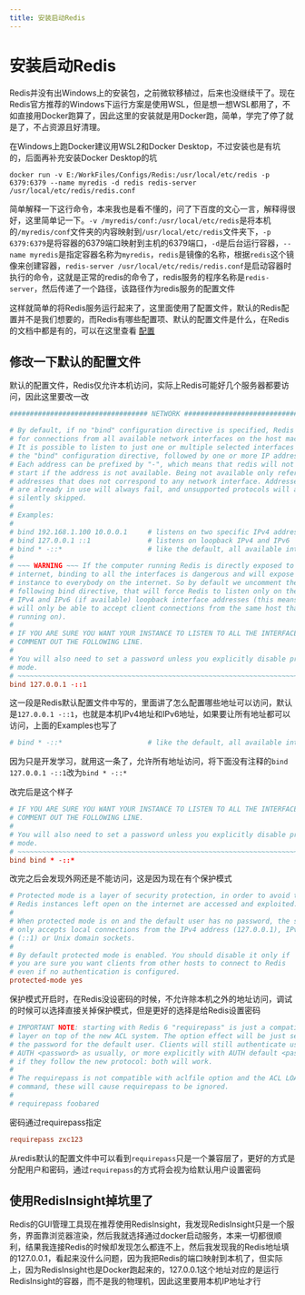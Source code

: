 ```yaml
---
title: 安装启动Redis
---
```


# 安装启动Redis

Redis并没有出Windows上的安装包，之前微软移植过，后来也没继续干了。现在Redis官方推荐的Windows下运行方案是使用WSL，但是想一想WSL都用了，不如直接用Docker跑算了，因此这里的安装就是用Docker跑，简单，学完了停了就是了，不占资源且好清理。

在Windows上跑Docker建议用WSL2和Docker Desktop，不过安装也是有坑的，后面再补充安装Docker Desktop的坑

```shell
docker run -v E:/WorkFiles/Configs/Redis:/usr/local/etc/redis -p 6379:6379 --name myredis -d redis redis-server /usr/local/etc/redis/redis.conf
```

简单解释一下这行命令，本来我也是看不懂的，问了下百度的文心一言，解释得很好，这里简单记一下。`-v /myredis/conf:/usr/local/etc/redis`是将本机的`/myredis/conf`文件夹的内容映射到`/usr/local/etc/redis`文件夹下，`-p 6379:6379`是将容器的6379端口映射到主机的6379端口，`-d`是后台运行容器，`--name myredis`是指定容器名称为`myredis`，`redis`是镜像的名称，根据`redis`这个镜像来创建容器，`redis-server /usr/local/etc/redis/redis.conf`是启动容器时执行的命令，这就是正常的redis的命令了，redis服务的程序名称是`redis-server`，然后传递了一个路径，该路径作为redis服务的配置文件

这样就简单的将Redis服务运行起来了，这里面使用了配置文件，默认的Redis配置并不是我们想要的，而Redis有哪些配置项、默认的配置文件是什么，在Redis的文档中都是有的，可以在这里查看 [配置](https://redis.io/docs/management/config/)

## 修改一下默认的配置文件

默认的配置文件，Redis仅允许本机访问，实际上Redis可能好几个服务器都要访问，因此这里要改一改
```conf
################################## NETWORK #####################################

# By default, if no "bind" configuration directive is specified, Redis listens
# for connections from all available network interfaces on the host machine.
# It is possible to listen to just one or multiple selected interfaces using
# the "bind" configuration directive, followed by one or more IP addresses.
# Each address can be prefixed by "-", which means that redis will not fail to
# start if the address is not available. Being not available only refers to
# addresses that does not correspond to any network interface. Addresses that
# are already in use will always fail, and unsupported protocols will always BE
# silently skipped.
#
# Examples:
#
# bind 192.168.1.100 10.0.0.1     # listens on two specific IPv4 addresses
# bind 127.0.0.1 ::1              # listens on loopback IPv4 and IPv6
# bind * -::*                     # like the default, all available interfaces
#
# ~~~ WARNING ~~~ If the computer running Redis is directly exposed to the
# internet, binding to all the interfaces is dangerous and will expose the
# instance to everybody on the internet. So by default we uncomment the
# following bind directive, that will force Redis to listen only on the
# IPv4 and IPv6 (if available) loopback interface addresses (this means Redis
# will only be able to accept client connections from the same host that it is
# running on).
#
# IF YOU ARE SURE YOU WANT YOUR INSTANCE TO LISTEN TO ALL THE INTERFACES
# COMMENT OUT THE FOLLOWING LINE.
#
# You will also need to set a password unless you explicitly disable protected
# mode.
# ~~~~~~~~~~~~~~~~~~~~~~~~~~~~~~~~~~~~~~~~~~~~~~~~~~~~~~~~~~~~~~~~~~~~~~~~
bind 127.0.0.1 -::1
```
这一段是Redis默认配置文件中写的，里面讲了怎么配置哪些地址可以访问，默认是`127.0.0.1 -::1`，也就是本机IPv4地址和IPv6地址，如果要让所有地址都可以访问，上面的Examples也写了
```conf
# bind * -::*                     # like the default, all available interfaces
```
因为只是开发学习，就用这一条了，允许所有地址访问，将下面没有注释的`bind 127.0.0.1 -::1`改为`bind * -::*`

改完后是这个样子
```conf
# IF YOU ARE SURE YOU WANT YOUR INSTANCE TO LISTEN TO ALL THE INTERFACES
# COMMENT OUT THE FOLLOWING LINE.
#
# You will also need to set a password unless you explicitly disable protected
# mode.
# ~~~~~~~~~~~~~~~~~~~~~~~~~~~~~~~~~~~~~~~~~~~~~~~~~~~~~~~~~~~~~~~~~~~~~~~~
bind bind * -::*
```

改完之后会发现外网还是不能访问，这是因为现在有个保护模式
```conf
# Protected mode is a layer of security protection, in order to avoid that
# Redis instances left open on the internet are accessed and exploited.
#
# When protected mode is on and the default user has no password, the server
# only accepts local connections from the IPv4 address (127.0.0.1), IPv6 address
# (::1) or Unix domain sockets.
#
# By default protected mode is enabled. You should disable it only if
# you are sure you want clients from other hosts to connect to Redis
# even if no authentication is configured.
protected-mode yes
```
保护模式开启时，在Redis没设密码的时候，不允许除本机之外的地址访问，调试的时候可以选择直接关掉保护模式，但是更好的选择是给Redis设置密码

```conf
# IMPORTANT NOTE: starting with Redis 6 "requirepass" is just a compatibility
# layer on top of the new ACL system. The option effect will be just setting
# the password for the default user. Clients will still authenticate using
# AUTH <password> as usually, or more explicitly with AUTH default <password>
# if they follow the new protocol: both will work.
#
# The requirepass is not compatible with aclfile option and the ACL LOAD
# command, these will cause requirepass to be ignored.
#
# requirepass foobared
```
密码通过requirepass指定
```conf
requirepass zxc123
```
从redis默认的配置文件中可以看到`requirepass`只是一个兼容层了，更好的方式是分配用户和密码，通过`requirepass`的方式将会视为给默认用户设置密码

## 使用RedisInsight掉坑里了

Redis的GUI管理工具现在推荐使用RedisInsight，我发现RedisInsight只是一个服务，界面靠浏览器渲染，然后我就选择通过docker启动服务，本来一切都很顺利，结果我连接Redis的时候却发现怎么都连不上，然后我发现我的Redis地址填的127.0.0.1，看起来没什么问题，因为我把Redis的端口映射到本机了，但实际上，因为RedisInsight也是Docker跑起来的，127.0.0.1这个地址对应的是运行RedisInsight的容器，而不是我的物理机，因此这里要用本机IP地址才行